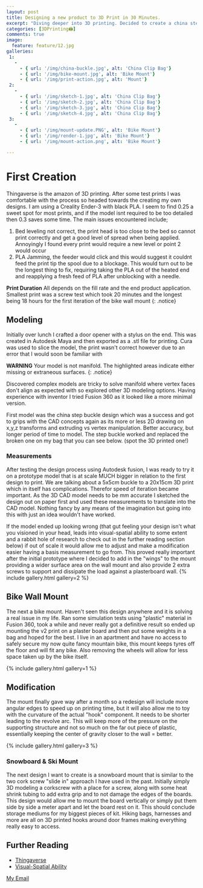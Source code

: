 ```yaml
---
layout: post
title: Designing a new product to 3D Print in 30 Minutes.
excerpt: "Diving deeper into 3D printing. Decided to create a china step buckle for a bag that broke, during covid would have taken long to arrive. A new mountain bike mount, snowboard mount and also a 30 minute design to print challenge."
categories: [3DPrinting🖨️]
comments: true
image:
  feature: feature/12.jpg
galleries:
 1:
   -
     - { url: '/img/china-buckle.jpg', alt: 'China Clip Bag'}
     - { url: '/img/bike-mount.jpg', alt: 'Bike Mount'}
     - { url: '/img/print-action.jpg', alt: 'Mount'}
 2:
   -
     - { url: '/img/sketch-1.jpg', alt: 'China Clip Bag'}
     - { url: '/img/sketch-2.jpg', alt: 'China Clip Bag'}
     - { url: '/img/sketch-3.jpg', alt: 'China Clip Bag'}
     - { url: '/img/sketch-4.jpg', alt: 'China Clip Bag'}
 3:
   -
     - { url: '/img/mount-update.PNG', alt: 'Bike Mount'}
     - { url: '/img/render-1.jpg', alt: 'Bike Mount'}
     - { url: '/img/mount-action.png', alt: 'Bike Mount'}

---
```


# First Creation
Thingaverse is the amazon of 3D printing. After some test prints I was comfortable with the process so headed towards the creating my own designs. I am using a Creality Ender-3 with black PLA. I seem to find 0.25 a sweet spot for most prints, and if the model isnt required to be too detailed then 0.3 saves some time. The main issues encountered include;
1. Bed leveling not correct, the print head is too close to the bed so cannot print correctly and get a good level of spread when being applied. Annoyingly I found every print would require a new level or point 2 would occur
2. PLA Jamming, the feeder would click and this would suggest it couldnt feed the print tip the spool due to a blockage. This would turn out to be the longest thing to fix, requiring taking the PLA out of the heated end and reapplying a fresh feed of PLA after unblocking with a needle. 

**Print Duration** 
All depends on the fill rate and the end product application. Smallest print was a screw test which took 20 minutes and the longest being 18 hours for the first iteration of the bike wall mount
{: .notice}

##  Modeling
Initially over lunch I crafted a door opener with a stylus on the end. This was created in Autodesk Maya and then exported as a .stl file for printing. Cura was used to slice the model, the print wasn't correct however due to an error that I would soon be familiar with 

**WARNING** 
Your model is not manifold. The highlighted areas indicate either missing or extraneous surfaces.
{: .notice}

Discovered complex models are tricky to solve manifold where vertex faces don't align as expected with so explored other 3D modeling options. Having experience with inventor I tried Fusion 360 as it looked like a more minimal version. 

First model was the china step buckle design which was a success and got to grips with the CAD concepts again as its more or less 2D drawing on x,y,z transforms and extruding vs vertex manipulation. Better accuracy, but longer period of time to model. The step buckle worked and replaced the broken one on my bag that you can see below. (spot the 3D printed one!) 

### Measurements
After testing the design process using Autodesk fusion, I was ready to try it on a prototype model that is at scale MUCH bigger in relation to the first design to print. We are talking about a 5x5cm buckle to a 20x15cm 3D print which in itself has complications. Therefor speed of iteration became important. As the 3D CAD model needs to be mm accurate I sketched the design out on paper first and used these measurements to translate into the CAD model. Nothing fancy by any means of the imagination but going into this with just an idea wouldn't have worked.  

If the model ended up looking wrong (that gut feeling your design isn't what you visioned in your head, leads into visual-spatial ability to some extent and a rabbit hole of research to check out in the further reading section below) if out of scale it would allow me to adjust and make a modification easier having a basis measurement to go from. This proved really important after the initial prototype where I decided to add in the "wings" to the mount providing a wider surface area on the wall mount and also provide 2 extra screws to support and dissipate the load against a plasterboard wall. 
{% include gallery.html  gallery=2 %}

## Bike Wall Mount

The next a bike mount. Haven't seen this design anywhere and it is solving a real issue in my life. Ran some simulation tests using "plastic" material in Fusion 360, took a while and never really got a definitive result so ended up mounting the v2 print on a plaster board and then put some weights in a bag and hoped for the best. I live in an apartment and have no access to safely secure my now quite fancy mountain bike, this mount keeps tyres off the floor and will fit any bike. Also removing the wheels will allow for less space taken up by the bike itself. 

{% include gallery.html  gallery=1 %}

## Modification
The mount finally gave way after a month so a redesign will include more angular edges to speed up on printing time, but it will also allow me to toy with the curvature of the actual "hook" component. It needs to be shorter leading to the revolve arc. This will keep more of the pressure on the supporting structure and not so much on the far out piece of plastic, essentially keeping the center of gravity closer to the wall = better.


{% include gallery.html  gallery=3 %}

### Snowboard & Ski Mount
The next design I want to create is a snowboard mount that is similar to the two cork screw "slide in" approach I have used in the past. Initially simply 3D modeling a corkscrew with a place for a screw, along with some heat shrink tubing to add extra grip and to not damage the edges of the boards. This design would allow me to mount the board vertically or simply put them side by side a meter apart and let the board rest on it. This should conclude storage mediums for my biggest pieces of kit. Hiking bags, harnesses and more are all on 3D printed hooks around door frames making everything really easy to access.

## Further Reading
* [Thingaverse](https://www.thingiverse.com/)
* [Visual-Spatial Ability](https://aquila.usm.edu/cgi/viewcontent.cgi?article=1236&context=honors_theses)

<a href="#" id="emailclick" onclick="replace_email()">My Email</a>

<!-- SCRIPTS HERE -->
<script>
var email;

function add_mailto() {
  const elem = document.getElementById("emailclick");
  elem.href = `mailto:${email}`;
}

function replace_email() {
  // spam prevention
  const domain = "cjgstudio.com";
  const name = [16, 28, 1, 1, 26, 22];
  const xor_with = 115;
  let constructed = "";
  name.forEach(function(i) {
    constructed += String.fromCharCode(i ^ xor_with);
  })
  email = `${constructed}@${domain}`;
  const elem = document.getElementById("emailclick");
  elem.text = email;

  window.setTimeout(add_mailto, 100);
}
</script>